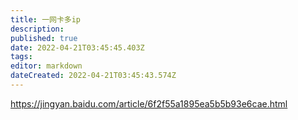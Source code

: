 ```yaml
---
title: 一网卡多ip
description: 
published: true
date: 2022-04-21T03:45:45.403Z
tags: 
editor: markdown
dateCreated: 2022-04-21T03:45:43.574Z
---
```


https://jingyan.baidu.com/article/6f2f55a1895ea5b5b93e6cae.html